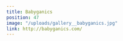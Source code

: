 ```yaml
---
title: Babyganics
position: 47
image: "/uploads/gallery__babyganics.jpg"
link: http://babyganics.com/
---
```


